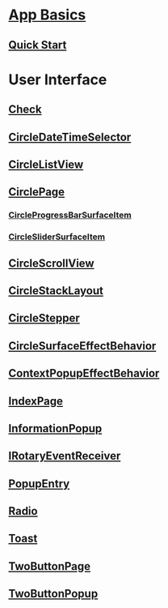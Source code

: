 # [App Basics](Overview.md)
## [Quick Start](Quickstart.md)
# User Interface
## [Check](Check.md)
## [CircleDateTimeSelector](CircleDateTimeSelector.md)
## [CircleListView](CircleListView.md)
## [CirclePage](CirclePage.md)
### [CircleProgressBarSurfaceItem](https://samsung.github.io/Tizen.CircularUI/guide/CirclePage.html#add-circleprogressbarsurfaceitem-in-circlepage)
### [CircleSliderSurfaceItem](https://samsung.github.io/Tizen.CircularUI/guide/CirclePage.html#add-circleslidersurfaceitem-in-circlepage)
## [CircleScrollView](CircleScrollView.md)
## [CircleStackLayout](CircleStackLayout.md)
## [CircleStepper](CircleStepper.md)
## [CircleSurfaceEffectBehavior](CircleSurfaceEffectBehavior.md)
## [ContextPopupEffectBehavior](ContextPopupEffectBehavior.md)
## [IndexPage](IndexPage.md)
## [InformationPopup](InformationPopup.md)
## [IRotaryEventReceiver](IRotaryEventReceiver.md)
## [PopupEntry](PopupEntry.md)
## [Radio](Radio.md)
## [Toast](Toast.md)
## [TwoButtonPage](TwoButtonPage.md)
## [TwoButtonPopup](TwoButtonPopup.md)
